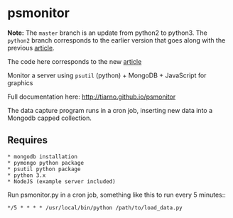 psmonitor
=========

**Note:**
The `master` branch is an update from python2 to python3. The `python2` branch 
corresponds to the earlier version that goes along with the 
previous [article](https://reachtim.com/articles/psutil-and-mongodb-for-system-monitoring.html).

The code here corresponds to the new [article](https://reachtim.com/articles/diy-system-monitoring-part-1.html)

Monitor a server using `psutil` (python) + MongoDB + JavaScript for graphics

Full documentation here: http://tiarno.github.io/psmonitor

The data capture program runs in a cron job, inserting new data into a Mongodb
capped collection.

Requires
---------

    * mongodb installation
    * pymongo python package
    * psutil python package
    * python 3.x
    * NodeJS (example server included)

Run psmonitor.py in a cron job, something like this to run every 5 minutes::

    */5 * * * * /usr/local/bin/python /path/to/load_data.py

